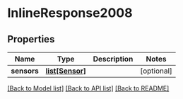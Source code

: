 # InlineResponse2008

## Properties
Name | Type | Description | Notes
------------ | ------------- | ------------- | -------------
**sensors** | [**list[Sensor]**](Sensor.md) |  | [optional] 

[[Back to Model list]](../README.md#documentation-for-models) [[Back to API list]](../README.md#documentation-for-api-endpoints) [[Back to README]](../README.md)


